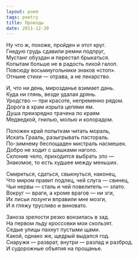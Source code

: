 ```yaml
---
layout: poem
tags: poetry
title: Проводы
date: 2011-12-30
---
```


Ну что ж, похоже, пройден и этот круг.<br>
Гнедую грудь сдавили ремни подпруг,<br>
Мустанг обуздан и перестал брыкаться.<br>
Копытам больше не в радость лихой галоп.<br>
Повсюду восьмиугольники знаков «стоп».<br>
Отныне стихи — отрава, а не лекарство.<br>

И, что ни день, мирозданье взимает дань.<br>
Куда ни глянь, везде удалая дрянь.<br>
Уродство — при красоте, непременно рядом.<br>
Дорога в храм изрыта цепями ям.<br>
Душа преизрядно трачена по краям<br>
Медведкой, гнилью, молью и колорадом.<br>

Положен край попыткам читать мораль,<br>
Искать Грааль, разыгрывать пастораль.<br>
По-зимнему беспощаден мистраль насмешек.<br>
Добро не ходит с шашками наголо.<br>
Склонив чело, приходится выбрать зло —<br>
Знакомое, то есть худшее между меньших.<br>

Смириться, сдаться, свыкнуться, наконец,<br>
Что миром правит подлец, чей слуга — свинец,<br>
Чьи нервы — сталь и чей повелитель — злато.<br>
Вокруг — враги, а кроме врагов — ни зги,<br>
Их лисьи лозунги вправили мне мозги,<br>
И я гляжу трусливо и виновато.<br>

Заноза зрелости резко вонзилась в зад.<br>
На первом льду кроссовки мои скользят.<br>
Седые улицы пахнут пустыми щами.<br>
Какой, однако же, щедрый выдался год.<br>
Снаружи — разврат, внутри — разлад и разброд.<br>
И судорожные объятия на прощанье.

